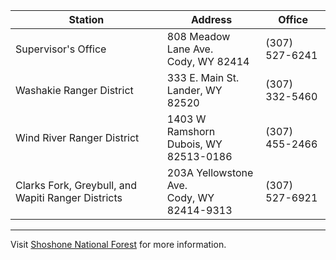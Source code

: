 Station | Address | Office
--- | --- | ---
Supervisor's Office | 808 Meadow Lane Ave. <br> Cody, WY 82414 | (307) 527-6241
Washakie Ranger District | 333 E. Main St. <br> Lander, WY 82520 | (307) 332-5460
Wind River Ranger District | 1403 W Ramshorn <br> Dubois, WY 82513-0186 | (307) 455-2466
Clarks Fork, Greybull, and Wapiti Ranger Districts | 203A Yellowstone Ave. <br> Cody, WY 82414-9313 | (307) 527-6921

***

Visit [Shoshone National Forest](https://www.fs.usda.gov/main/shoshone) for more information.
